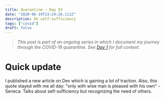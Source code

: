 ```yaml
---
title: Quarantine — Day 93
date: "2020-06-19T23:24:26.111Z"
description: On self-sufficiency
tags: ["covid"]
draft: false
---
```


> *This post is part of an ongoing series in which I document my journey through the COVID-19 quarantine. See [Day 1](/quarantine/quarantine-day-1) for full context.*

<div class="divider"></div>

# Quick update

I published a new article on Dev which is gaining a lot of traction. Also, this quote stayed with me all day: "only with wise man is pleased with his own" - Seneca. Talks about self-sufficiency but recognizing the need of others.
